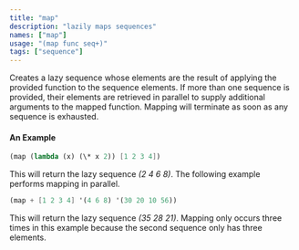 ```yaml
---
title: "map"
description: "lazily maps sequences"
names: ["map"]
usage: "(map func seq+)"
tags: ["sequence"]
---
```


Creates a lazy sequence whose elements are the result of applying the provided function to the sequence elements. If more than one sequence is provided, their elements are retrieved in parallel to supply additional arguments to the mapped function. Mapping will terminate as soon as any sequence is exhausted.

#### An Example

```scheme
(map (lambda (x) (\* x 2)) [1 2 3 4])
```

This will return the lazy sequence _(2 4 6 8)_. The following example performs mapping in parallel.

```scheme
(map + [1 2 3 4] '(4 6 8) '(30 20 10 56))
```

This will return the lazy sequence _(35 28 21)_. Mapping only occurs three times in this example because the second sequence only has three elements.
